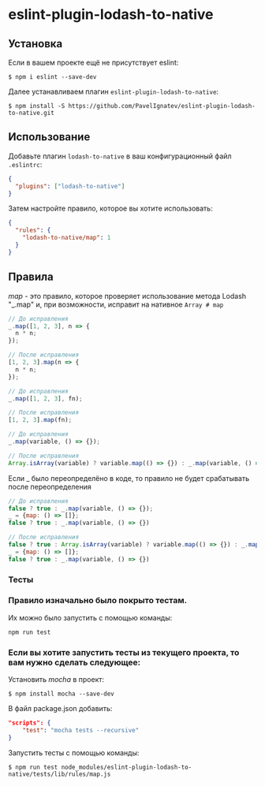 # eslint-plugin-lodash-to-native


## Установка

Если в вашем проекте ещё не присутствует eslint:
```
$ npm i eslint --save-dev
```

Далее устанавливаем плагин `eslint-plugin-lodash-to-native`:

```
$ npm install -S https://github.com/PavelIgnatev/eslint-plugin-lodash-to-native.git
```

## Использование

Добавьте плагин `lodash-to-native` в ваш конфигурационный файл `.eslintrc`:

```json
{
  "plugins": ["lodash-to-native"]
}
```

Затем настройте правило, которое вы хотите использовать:

```json
{
  "rules": {
    "lodash-to-native/map": 1
  }
}
```

## Правила
_map_ - это правило, которое проверяет использование метода Lodash "_.map" и, при возможности, исправит на нативное `Array # map` 


```js
// До исправления
_.map([1, 2, 3], n => {
  n * n;
});

// После исправления
[1, 2, 3].map(n => {
  n * n;
});
```
```js
// До исправления
_.map([1, 2, 3], fn);

// После исправления
[1, 2, 3].map(fn);
```

```js
// До исправления
_.map(variable, () => {});

// После исправления
Array.isArray(variable) ? variable.map(() => {}) : _.map(variable, () => {});
```

Если _ было переопределёно в коде, то правило не будет срабатывать после переопределения

```js
// До исправления
false ? true : _.map(variable, () => {});
_ = {map: () => []};
false ? true : _.map(variable, () => {})

// После исправления
false ? true : Array.isArray(variable) ? variable.map(() => {}) : _.map(variable, () => {});
_ = {map: () => []};
false ? true : _.map(variable, () => {})
```

### Тесты

### Правило изначально было покрыто тестам. 
Их можно было запустить с помощью команды:
```js
npm run test
```

### Если вы хотите запустить тесты из текущего проекта, то вам нужно сделать следующее:

Установить _mocha_ в проект:

```
$ npm install mocha --save-dev
```
В файл package.json добавить:
```json
"scripts": {
    "test": "mocha tests --recursive"
}
```
Запустить тесты с помощью команды:
```
$ npm run test node_modules/eslint-plugin-lodash-to-native/tests/lib/rules/map.js
```
